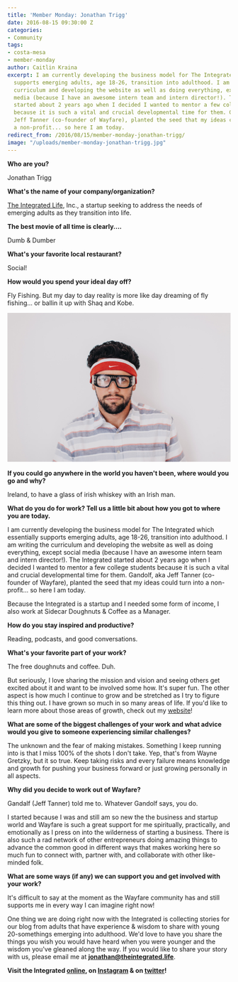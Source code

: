 ```yaml
---
title: 'Member Monday: Jonathan Trigg'
date: 2016-08-15 09:30:00 Z
categories:
- Community
tags:
- costa-mesa
- member-monday
author: Caitlin Kraina
excerpt: I am currently developing the business model for The Integrated which essentially
  supports emerging adults, age 18-26, transition into adulthood. I am writing the
  curriculum and developing the website as well as doing everything, except social
  media (because I have an awesome intern team and intern director!). The Integrated
  started about 2 years ago when I decided I wanted to mentor a few college students
  because it is such a vital and crucial developmental time for them. Gandolf, aka
  Jeff Tanner (co-founder of Wayfare), planted the seed that my ideas could turn into
  a non-profit... so here I am today.
redirect_from: /2016/08/15/member-monday-jonathan-trigg/
image: "/uploads/member-monday-jonathan-trigg.jpg"
---
```


**Who are you?**

Jonathan Trigg

**What's the name of your company/organization?**

[The Integrated Life](www.theintegrated.life), Inc., a startup seeking to address the needs of emerging adults as they transition into life.

**The best movie of all time is clearly....**

Dumb & Dumber

**What's your favorite local restaurant?**

Social!

**How would you spend your ideal day off?**

Fly Fishing. But my day to day reality is more like day dreaming of fly fishing... or ballin it up with Shaq and Kobe.

![Jonathan Trigg](/uploads/member-monday-jonathan-trigg-2.jpg)

**If you could go anywhere in the world you haven't been, where would you go and why?**

Ireland, to have a glass of irish whiskey with an Irish man.

**What do you do for work? Tell us a little bit about how you got to where you are today.**

I am currently developing the business model for The Integrated which essentially supports emerging adults, age 18-26, transition into adulthood. I am writing the curriculum and developing the website as well as doing everything, except social media (because I have an awesome intern team and intern director!). The Integrated started about 2 years ago when I decided I wanted to mentor a few college students because it is such a vital and crucial developmental time for them. Gandolf, aka Jeff Tanner (co-founder of Wayfare), planted the seed that my ideas could turn into a non-profit... so here I am today.

Because the Integrated is a startup and I needed some form of income, I also work at Sidecar Doughnuts & Coffee as a Manager.

**How do you stay inspired and productive?**

Reading, podcasts, and good conversations.

**What's your favorite part of your work?**

The free doughnuts and coffee. Duh.

But seriously, I love sharing the mission and vision and seeing others get excited about it and want to be involved some how. It's super fun. The other aspect is how much I continue to grow and be stretched as I try to figure this thing out. I have grown so much in so many areas of life. If you'd like to learn more about those areas of growth, check out my [website](www.theintegrated.life)!

**What are some of the biggest challenges of your work and what advice would you give to someone experiencing similar challenges?**

The unknown and the fear of making mistakes. Something I keep running into is that I miss 100% of the shots I don't take. Yep, that's from Wayne Gretzky, but it so true. Keep taking risks and every failure means knowledge and growth for pushing your business forward or just growing personally in all aspects.

**Why did you decide to work out of Wayfare?**

Gandalf (Jeff Tanner) told me to. Whatever Gandolf says, you do.

I started because I was and still am so new the the business and startup world and Wayfare is such a great support for me spiritually, practically, and emotionally as I press on into the wilderness of starting a business. There is also such a rad network of other entrepreneurs doing amazing things to advance the common good in different ways that makes working here so much fun to connect with, partner with, and collaborate with other like-minded folk.

**What are some ways (if any) we can support you and get involved with your work?**

It's difficult to say at the moment as the Wayfare community has and still supports me in every way I can imagine right now!

One thing we are doing right now with the Integrated is collecting stories for our blog from adults that have experience & wisdom to share with young 20-somethings emerging into adulthood. We'd love to have you share the things you wish you would have heard when you were younger and the wisdom you've gleaned along the way. If you would like to share your story with us, please email me at **jonathan@theintegrated.life**.

**Visit the Integrated [online](http://theintegrated.life), on [Instagram](www.instagram.com/theintegrated) & on [twitter](https://twitter.com/the_integrated)!**

